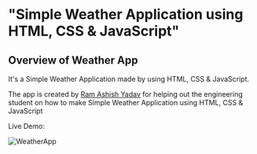 # "Simple Weather Application using HTML, CSS &amp; JavaScript"

## Overview of Weather App

It's a  Simple Weather Application made by using HTML, CSS &amp; JavaScript.

The app is created by [Ram Ashish Yadav](https://www.linkedin.com/in/ramyadav18/) for helping out the engineering student on how to make Simple Weather Application using HTML, CSS &amp; JavaScript

Live Demo:  

![WeatherApp](https://user-images.githubusercontent.com/42378118/99897986-fd02dc00-2cc3-11eb-9cac-f5b577bfef40.png)

